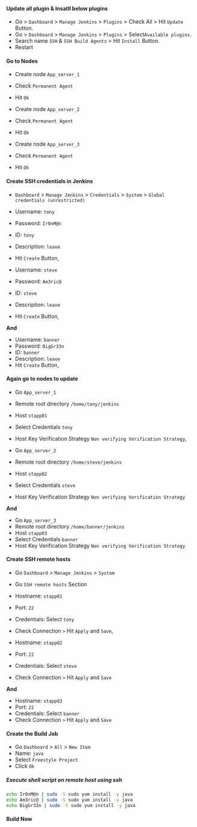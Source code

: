#### Update all plugin & Insatll below plugins

- Go > `Dashboard` > `Manage Jenkins` > `Plugins` > Check All > Hit `Update` Button.
- Go > `Dashboard` > `Manage Jenkins` > `Plugins` > Select`Available plugins`.
- Search name `SSH` & `SSH Build Agents` > Hit `Install` Button.
- Restart

#### Go to Nodes

- Create node `App_server_1`
- Check `Permanent Agent`
- Hit `Ok`

- Create node `App_server_2`
- Check `Permanent Agent`
- Hit `Ok`

- Create node `App_server_3`
- Check `Permanent Agent`
- Hit `Ok`

#### Create SSH credentials in Jenkins

- `Dashboard` > `Manage Jenkins` > `Credentials` > `System` > `Global credentials (unrestricted)`
- Username: `tony`
- Password: `Ir0nM@n`
- ID: `tony`
- Description: `leave`
- Hit `Create` Button,

- Username: `steve`
- Password: `Am3ric@`
- ID: `steve`
- Description: `leave`
- Hit `Create` Button,

**And**

- Username: `banner`
- Password: `BigGr33n`
- ID: `banner`
- Description: `leave`
- Hit `Create` Button,

#### Again go to nodes to update

- Go `App_server_1`
- Remote root directory `/home/tony/jenkins`
- Host `stapp01`
- Select Credentials `tony`
- Host Key Verification Strategy `Non verifying Verification Strategy`,

- Go `App_server_2`
- Remote root directory `/home/steve/jenkins`
- Host `stapp02`
- Select Credentials `steve`
- Host Key Verification Strategy `Non verifying Verification Strategy`

**And**

- Go `App_server_3`
- Remote root directory `/home/banner/jenkins`
- Host `stapp03`
- Select Credentials `banner`
- Host Key Verification Strategy `Non verifying Verification Strategy`

#### Create SSH remote hosts

- Go `Dashboard` > `Manage Jenkins` > `System`
- Go `SSH remote hosts` Section
- Hostname: `stapp01`
- Port: `22`
- Credentials: Select `tony`
- Check Connection `>` Hit `Apply` and `Save`,

- Hostname: `stapp02`
- Port: `22`
- Credentials: Select `steve`
- Check Connection `>` Hit `Apply` and `Save`

**And**

- Hostname: `stapp03`
- Port: `22`
- Credentials: Select `banner`
- Check Connection `>` Hit `Apply` and `Save`

#### Create the Build Job

- Go `Dashboard` > `All` > `New Item`
- Name: `java`
- Select `Freestyle Project`
- Click `Ok`

##### Execute shell script on remote host using ssh

```bash
echo Ir0nM@n | sudo -S sudo yum install -y java
echo Am3ric@ | sudo -S sudo yum install -y java
echo BigGr33n | sudo -S sudo yum install -y java
```

#### Build Now
